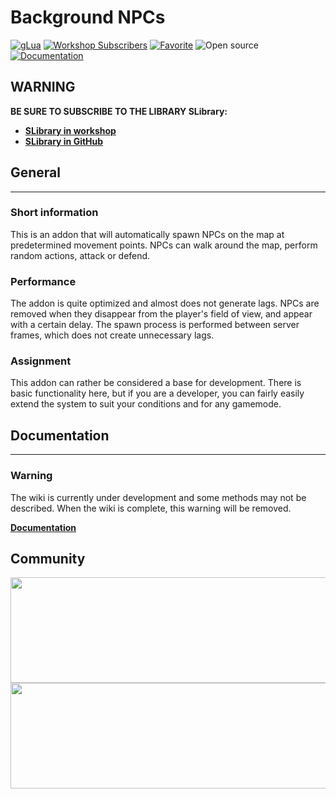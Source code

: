 # Background NPCs

[![gLua](https://img.shields.io/badge/Language-gLua-blue.svg)](https://wiki.facepunch.com/gmod)
[![Workshop Subscribers](https://img.shields.io/badge/Workshop-Over_50000_sub.-green.svg)](https://steamcommunity.com/sharedfiles/filedetails/?id=2341497926)
[![Favorite](https://img.shields.io/badge/Favorite-Over_5000_fav.-1abc9c.svg)](https://steamcommunity.com/sharedfiles/filedetails/?id=2341497926)
![Open source](https://img.shields.io/badge/Open_source-yes-brightgreen.svg)
[![Documentation](https://img.shields.io/badge/Documentation-In_developing-yellow.svg)](https://background-npcs.itpony.ru/wiki)

## WARNING
**BE SURE TO SUBSCRIBE TO THE LIBRARY SLibrary:**
* **[SLibrary in workshop](https://steamcommunity.com/workshop/filedetails/?id=2404080563)**
* **[SLibrary in GitHub](https://github.com/Shark-vil/slib-garrysmod)**

## General
***
### **Short information**
This is an addon that will automatically spawn NPCs on the map at predetermined movement points. NPCs can walk around the map, perform random actions, attack or defend.

### **Performance**
The addon is quite optimized and almost does not generate lags. NPCs are removed when they disappear from the player's field of view, and appear with a certain delay. The spawn process is performed between server frames, which does not create unnecessary lags.

### **Assignment**
This addon can rather be considered a base for development. There is basic functionality here, but if you are a developer, you can fairly easily extend the system to suit your conditions and for any gamemode.

## Documentation
***
### **Warning**
The wiki is currently under development and some methods may not be described. When the wiki is complete, this warning will be removed.

**[Documentation](https://shark-vil.github.io/background-citizens)**

## Community
<a href="https://www.patreon.com/shark_vil">
	<img src="https://i.imgur.com/gy40FXn.png" width="532" height="169">
</a>
<a href="https://discord.gg/wZwtQTU">
	<img src="https://i.imgur.com/H7T9J3N.png" width="532" height="169">
</a>